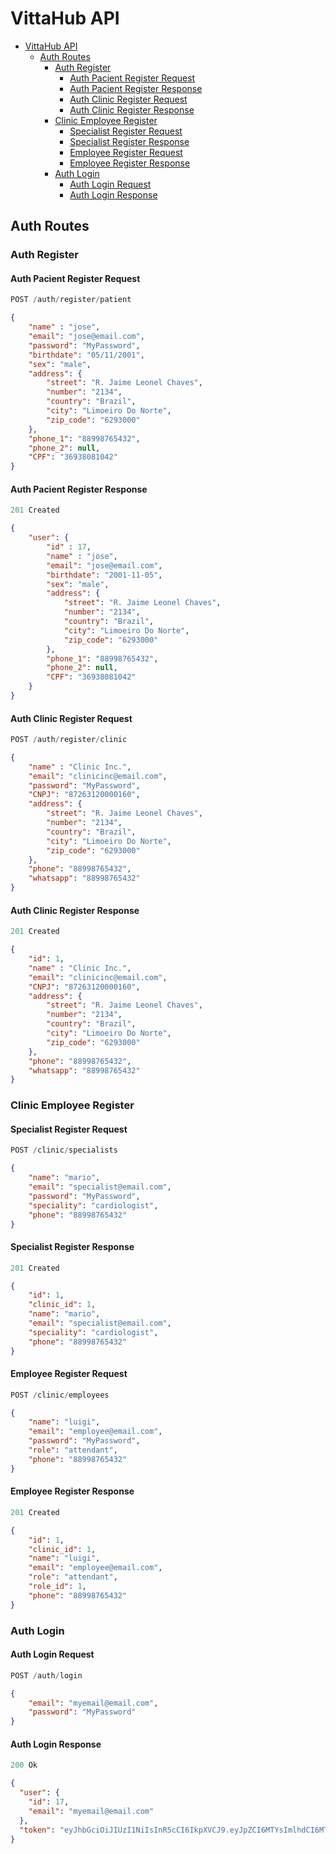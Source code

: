 # VittaHub API

- [VittaHub API](#vittahub-api)
  - [Auth Routes](#auth-routes)
    - [Auth Register](#auth-register)
        - [Auth Pacient Register Request](#auth-pacient-register-request)
        - [Auth Pacient Register Response](#auth-pacient-register-response)
        - [Auth Clinic Register Request](#auth-clinic-register-request)
        - [Auth Clinic Register Response](#auth-clinic-register-response)
    - [Clinic Employee Register](#clinic-employee-register)
        - [Specialist Register Request](#specialist-register-request)
        - [Specialist Register Response](#specialist-register-response)
        - [Employee Register Request](#specialist-register-request)
        - [Employee Register Response](#specialist-register-response)
    - [Auth Login](#auth-login)
        - [Auth Login Request](#auth-login-request)
        - [Auth Login Response](#auth-login-response)
        

## Auth Routes

### Auth Register

#### Auth Pacient Register Request

```js
POST /auth/register/patient
```

```json
{
    "name" : "jose",
    "email": "jose@email.com",
    "password": "MyPassword",
    "birthdate": "05/11/2001",
    "sex": "male",
    "address": {
        "street": "R. Jaime Leonel Chaves",
        "number": "2134",
        "country": "Brazil",
        "city": "Limoeiro Do Norte",
        "zip_code": "6293000"
    },
    "phone_1": "88998765432",
    "phone_2": null,
    "CPF": "36938081042"
}
```

#### Auth Pacient Register Response

```js
201 Created
```

```json
{
    "user": {
        "id" : 17,
        "name" : "jose",
        "email": "jose@email.com",
        "birthdate": "2001-11-05",
        "sex": "male",
        "address": {
            "street": "R. Jaime Leonel Chaves",
            "number": "2134",
            "country": "Brazil",
            "city": "Limoeiro Do Norte",
            "zip_code": "6293000"
        },
        "phone_1": "88998765432",
        "phone_2": null,
        "CPF": "36938081042"
    }
}
```

#### Auth Clinic Register Request

```js
POST /auth/register/clinic
```

```json
{
    "name" : "Clinic Inc.",
    "email": "clinicinc@email.com",
    "password": "MyPassword",
    "CNPJ": "87263120000160",
    "address": {
        "street": "R. Jaime Leonel Chaves",
        "number": "2134",
        "country": "Brazil",
        "city": "Limoeiro Do Norte",
        "zip_code": "6293000"
    },
    "phone": "88998765432",
    "whatsapp": "88998765432"
}
```

#### Auth Clinic Register Response

```js
201 Created
```

```json
{
    "id": 1,
    "name" : "Clinic Inc.",
    "email": "clinicinc@email.com",
    "CNPJ": "87263120000160",
    "address": {
        "street": "R. Jaime Leonel Chaves",
        "number": "2134",
        "country": "Brazil",
        "city": "Limoeiro Do Norte",
        "zip_code": "6293000"
    },
    "phone": "88998765432",
    "whatsapp": "88998765432"
}
```

### Clinic Employee Register

#### Specialist Register Request

```js
POST /clinic/specialists
```

```json
{
    "name": "mario",
    "email": "specialist@email.com",
    "password": "MyPassword",
    "speciality": "cardiologist",
    "phone": "88998765432"
}
```

#### Specialist Register Response

```js
201 Created
```

```json
{
    "id": 1,
    "clinic_id": 1,
    "name": "mario",
    "email": "specialist@email.com",
    "speciality": "cardiologist",
    "phone": "88998765432"
}
```

#### Employee Register Request

```js
POST /clinic/employees
```

```json
{
    "name": "luigi",
    "email": "employee@email.com",
    "password": "MyPassword",
    "role": "attendant",
    "phone": "88998765432"
}
```

#### Employee Register Response

```js
201 Created
```

```json
{
    "id": 1,
    "clinic_id": 1,
    "name": "luigi",
    "email": "employee@email.com",
    "role": "attendant",
    "role_id": 1,
    "phone": "88998765432"
}
```

### Auth Login

#### Auth Login Request
```js
POST /auth/login
```

```json
{
    "email": "myemail@email.com",
    "password": "MyPassword"
}
```

#### Auth Login Response
```js
200 Ok 
```

```json
{
  "user": {
    "id": 17,
    "email": "myemail@email.com"
  },
  "token": "eyJhbGciOiJIUzI1NiIsInR5cCI6IkpXVCJ9.eyJpZCI6MTYsImlhdCI6MTc0NzU5NTk4MywiZXhwIjoxNzQ3NjgyMzgzfQ.csh8Q111BTtOg8CrfzGSSV3XtvzPgCpPkU6Z3QRR6QE"
}
```
